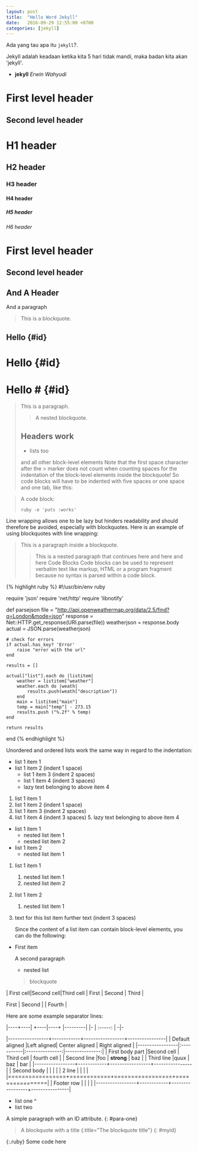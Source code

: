 ```yaml
---
layout: post
title:  "Hello Word Jekyll"
date:   2016-09-29 12:55:00 +0700
categories: [jekyll]
---
```


Ada yang tau apa itu `jekyll`?.

Jekyll adalah keadaan ketika kita 5 hari tidak mandi, maka badan kita akan 'jekyll'.


* **jekyll**
_Erwin Wahyudi_


First level header
==================

Second level header
-------------------


# H1 header

## H2 header

### H3 header

#### H4 header

##### H5 header

###### H6 header



First level header
==================

Second level header
-------------------


And A Header
------------
And a paragraph

> This is a blockquote.


Hello        {#id}
-----

# Hello      {#id}

# Hello #    {#id}


> This is a paragraph.
>
> > A nested blockquote.
>
> ## Headers work
>
> * lists too
>
> and all other block-level elements
Note that the first space character after the > marker does not count when counting spaces for the indentation of the block-level elements inside the blockquote! So code blocks will have to be indented with five spaces or one space and one tab, like this:

> A code block:
>
>     ruby -e 'puts :works'
Line wrapping allows one to be lazy but hinders readability and should therefore be avoided, especially with blockquotes. Here is an example of using blockquotes with line wrapping:

> This is a paragraph inside
a blockquote.
>
> > This is a nested paragraph
that continues here
> and here
> > and here
Code Blocks
Code blocks can be used to represent verbatim text like markup, HTML or a program fragment because no syntax is parsed within a code block.



{% highlight ruby %}
#!/usr/bin/env ruby

require 'json'
require 'net/http'
require 'libnotify'

def parsejson
    file = "http://api.openweathermap.org/data/2.5/find?q=London&mode=json"
    response = Net::HTTP.get_response(URI.parse(file))
    weatherjson = response.body
    actual = JSON.parse(weatherjson)

    # check for errors
    if actual.has_key? 'Error'
        raise "error with the url"
    end

    results = []

    actual["list"].each do |listitem|
        weather = listitem["weather"]
        weather.each do |weath|
            results.push(weath["description"])
        end
        main = listitem["main"]
        temp = main["temp"] - 273.15
        results.push ("%.2f" % temp)
    end

    return results
end
{% endhighlight %}

Unordered and ordered lists work the same way in regard to the indentation:

* list 1 item 1
* list 1 item 2 (indent 1 space)
  * list 1 item 3 (indent 2 spaces)
   * list 1 item 4  (indent 3 spaces)
    * lazy text belonging to above item 4
1. list 1 item 1
 2. list 1 item 2 (indent 1 space)
  3. list 1 item 3 (indent 2 spaces)
   4. list 1 item 4  (indent 3 spaces)
    5. lazy text belonging to above item 4
* list 1 item 1
  * nested list item 1
  * nested list item 2
* list 1 item 2
  * nested list item 1
1. list 1 item 1
   1. nested list item 1
   2. nested list item 2
10. list 1 item 2
    1. nested list item 1
1. text for this list item
   further text (indent 3 spaces)


   Since the content of a list item can contain block-level elements, you can do the following:

*   First item

    A second paragraph

    * nested list

    > blockquote


| First cell|Second cell|Third cell
| First | Second | Third |

First | Second | | Fourth |

Here are some example separator lines:

|----+----|
+----|----+
|---------|
|-
| :-----: |
-|-


|-----------------+------------+-----------------+----------------|
| Default aligned |Left aligned| Center aligned  | Right aligned  |
|-----------------|:-----------|:---------------:|---------------:|
| First body part |Second cell | Third cell      | fourth cell    |
| Second line     |foo         | **strong**      | baz            |
| Third line      |quux        | baz             | bar            |
|-----------------+------------+-----------------+----------------|
| Second body     |            |                 |                |
| 2 line          |            |                 |                |
|=================+============+=================+================|
| Footer row      |            |                 |                |
|-----------------+------------+-----------------+----------------|


* list one
^
* list two

A simple paragraph with an ID attribute.
{: #para-one}

> A blockquote with a title
{:title="The blockquote title"}
{: #myid}

{:.ruby}
    Some code here